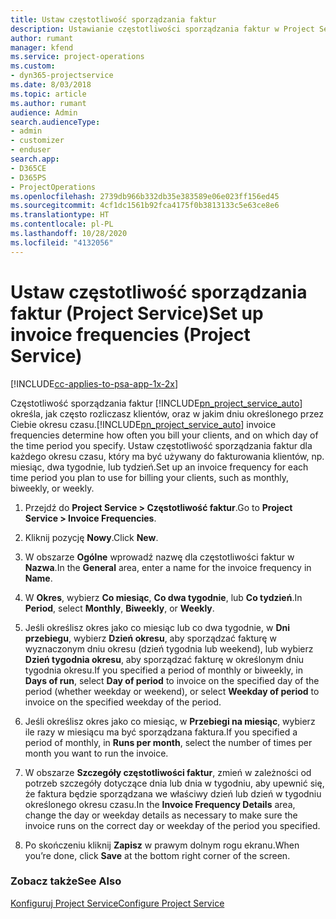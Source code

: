 ```yaml
---
title: Ustaw częstotliwość sporządzania faktur
description: Ustawianie częstotliwości sporządzania faktur w Project Service
author: rumant
manager: kfend
ms.service: project-operations
ms.custom:
- dyn365-projectservice
ms.date: 8/03/2018
ms.topic: article
ms.author: rumant
audience: Admin
search.audienceType:
- admin
- customizer
- enduser
search.app:
- D365CE
- D365PS
- ProjectOperations
ms.openlocfilehash: 2739db966b332db35e383589e06e023ff156ed45
ms.sourcegitcommit: 4cf1dc1561b92fca4175f0b3813133c5e63ce8e6
ms.translationtype: HT
ms.contentlocale: pl-PL
ms.lasthandoff: 10/28/2020
ms.locfileid: "4132056"
---
```

# <a name="set-up-invoice-frequencies-project-service"></a><span data-ttu-id="02baf-103">Ustaw częstotliwość sporządzania faktur (Project Service)</span><span class="sxs-lookup"><span data-stu-id="02baf-103">Set up invoice frequencies (Project Service)</span></span>

[!INCLUDE[cc-applies-to-psa-app-1x-2x](../includes/cc-applies-to-psa-app-1x-2x.md)]

<span data-ttu-id="02baf-104">Częstotliwość sporządzania faktur [!INCLUDE[pn_project_service_auto](../includes/pn-project-service-auto.md)] określa, jak często rozliczasz klientów, oraz w jakim dniu określonego przez Ciebie okresu czasu.</span><span class="sxs-lookup"><span data-stu-id="02baf-104">[!INCLUDE[pn_project_service_auto](../includes/pn-project-service-auto.md)] invoice frequencies determine how often you bill your clients, and on which day of the time period you specify.</span></span> <span data-ttu-id="02baf-105">Ustaw częstotliwość sporządzania faktur dla każdego okresu czasu, który ma być używany do fakturowania klientów, np. miesiąc, dwa tygodnie, lub tydzień.</span><span class="sxs-lookup"><span data-stu-id="02baf-105">Set up an invoice frequency for each time period you plan to use for billing your clients, such as monthly, biweekly, or weekly.</span></span>  
  
1.  <span data-ttu-id="02baf-106">Przejdź do **Project Service > Częstotliwość faktur**.</span><span class="sxs-lookup"><span data-stu-id="02baf-106">Go to **Project Service > Invoice Frequencies**.</span></span>  
  
2.  <span data-ttu-id="02baf-107">Kliknij pozycję **Nowy**.</span><span class="sxs-lookup"><span data-stu-id="02baf-107">Click **New**.</span></span>  
  
3.  <span data-ttu-id="02baf-108">W obszarze **Ogólne** wprowadź nazwę dla częstotliwości faktur w **Nazwa**.</span><span class="sxs-lookup"><span data-stu-id="02baf-108">In the **General** area, enter a name for the invoice frequency in **Name**.</span></span>  
  
4.  <span data-ttu-id="02baf-109">W **Okres**, wybierz **Co miesiąc**, **Co dwa tygodnie**, lub **Co tydzień**.</span><span class="sxs-lookup"><span data-stu-id="02baf-109">In **Period**, select **Monthly**, **Biweekly**, or **Weekly**.</span></span>  
  
5.  <span data-ttu-id="02baf-110">Jeśli określisz okres jako co miesiąc lub co dwa tygodnie, w **Dni przebiegu**, wybierz **Dzień okresu**, aby sporządzać fakturę w wyznaczonym dniu okresu (dzień tygodnia lub weekend), lub wybierz **Dzień tygodnia okresu**, aby sporządzać fakturę w określonym dniu tygodnia okresu.</span><span class="sxs-lookup"><span data-stu-id="02baf-110">If you specified a period of monthly or biweekly, in **Days of run**, select **Day of period** to invoice on the specified day of the period (whether weekday or weekend), or select **Weekday of period** to invoice on the specified weekday of the period.</span></span>  
  
6.  <span data-ttu-id="02baf-111">Jeśli określisz okres jako co miesiąc, w **Przebiegi na miesiąc**, wybierz ile razy w miesiącu ma być sporządzana faktura.</span><span class="sxs-lookup"><span data-stu-id="02baf-111">If you specified a period of monthly, in **Runs per month**, select the number of times per month you want to run the invoice.</span></span>  
  
7.  <span data-ttu-id="02baf-112">W obszarze **Szczegóły częstotliwości faktur**, zmień w zależności od potrzeb szczegóły dotyczące dnia lub dnia w tygodniu, aby upewnić się, że faktura będzie sporządzana we właściwy dzień lub dzień w tygodniu określonego okresu czasu.</span><span class="sxs-lookup"><span data-stu-id="02baf-112">In the **Invoice Frequency Details** area, change the day or weekday details as necessary to make sure the invoice runs on the correct day or weekday of the period you specified.</span></span>  
  
8.  <span data-ttu-id="02baf-113">Po skończeniu kliknij **Zapisz** w prawym dolnym rogu ekranu.</span><span class="sxs-lookup"><span data-stu-id="02baf-113">When you’re done, click **Save** at the bottom right corner of the screen.</span></span>  
  
### <a name="see-also"></a><span data-ttu-id="02baf-114">Zobacz także</span><span class="sxs-lookup"><span data-stu-id="02baf-114">See Also</span></span>  
 [<span data-ttu-id="02baf-115">Konfiguruj Project Service</span><span class="sxs-lookup"><span data-stu-id="02baf-115">Configure Project Service</span></span>](../psa/configure.md)
